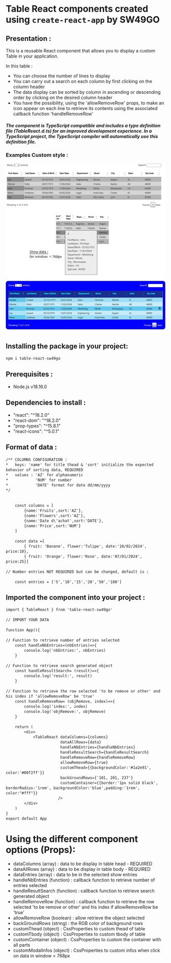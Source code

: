 # Table React components created using `create-react-app` by SW49GO

## Presentation :
This is a reusable React component that allows you to display a custom Table in your application.

In this table :
- You can choose the number of lines to display
- You can carry out a search on each column by first clicking on the column header
- The data display can be sorted by column in ascending or descending order by clicking on the desired column header
- You have the possibility, using the 'allowRemoveRow' props, to make an icon appear on each line to retrieve its contents using the associated callback function 'handleRemoveRow'

##### The component is TypeScript compatible and includes a type definition file (TableReact.d.ts) for an improved development experience. In a TypeScript project, the TypeScript compiler will automatically use this definition file.

### Examples Custom style :
<img src="https://raw.githubusercontent.com/SW49GO/React-Table/master/public/assets/example.jpg" alt="datepicker"/>

## Installing the package in your project:
```bash
npm i table-react-sw49go
```
## Prerequisites :
- Node.js v18.16.0

## Dependencies to install :
- "react": "^18.2.0"
- "react-dom": "^18.2.0"
- "prop-types": "^15.8.1"
- "react-icons": "^5.0.1"

## Format of data :
```
/** COLUMNS CONFIGURATION :
*   keys: 'name' for title thead & 'sort' initialize the expected behavior of sorting data, REQUIRED
*   values : 'AZ' for alphanumeric
*            'NUM' for number
*            'DATE' format for date dd/mm/yyyy 
*/


    const columns = [
        {name:'Fruits',sort:'AZ'},
        {name:'Flowers',sort:'AZ'}, 
        {name:'Date d\'achat',sort:'DATE'},
        {name:'Price',sort:'NUM'}
    ]

    const data =[
        { fruit: 'Banane', flower:'Tulipe', date:'10/02/2024', price:10},
        { fruit: 'Orange', flower:'Rose', date:'07/01/2024', price:25}]

// Number entries NOT REQUIRED but can be changed, default is :

    const entries = ['5','10','15','20','50','100']
```

## Imported the component into your project :
```
import { TableReact } from 'table-react-sw49go'

// IMPORT YOUR DATA

function App(){

// Function to retrieve number of entries selected
    const handleNbEntries=(nbEntries)=>{
        console.log('nbEntries:', nbEntries)
    }

// Function to retrieve search generated object
    const handleResultSearch= (result)=>{
        console.log('result:', result)
    }

// Function to retrieve the row selected 'to be remove or other' and his index if 'allowRemoveRow' be 'true'
    const handleRemoveRow= (objRemove, index)=>{
        console.log('index:', index)
        console.log('objRemove:', objRemove)
    }

    return (
        <div>
            <TableReact dataColumns={columns}
                        dataAllRows={data}
                        handleNbEntries={handleNbEntries}
                        handleResultSearch={handleResultSearch}
                        handleRemoveRow={handleRemoveRow}
                        allowRemoveRow={true}
                        customThead={{backgroundColor:'#1a2e91', color:'#00f2ff'}}
                        backGroundRows={'101, 201, 237'}
                        customContainer={{border:'1px solid black', borderRadius:'1rem', backgroundColor:'blue',padding:'1rem', color:"#fff"}}
                       />
        </div>
    )
}
export default App
```

# Using the different component options (Props):
- dataColumns (array) : data to be display in table head - REQUIRED
- dataAllRows (array) : data to be display in table body - REQUIRED
- dataEntries (array) : data to be in the selected show entries 
- handleNbEntries (function) : callback function to retrieve number of entries selected 
- handleResultSearch (function) : callback function to retrieve search generated object 
- handleRemoveRow (function) : callback function to retrieve the row selected 'to be remove or other' and his index if allowRemoveRow be 'true'
- allowRemoveRow (boolean) : allow retrieve the object selected
- backGroundRows (string) : the RGB color of background rows
- customThead (object) :  CssProperties to custom thead of table
- customTbody (object) :  CssProperties to custom tbody of table
- customContainer (object) :  CssProperties to custom the container with all parts
- customModalInfos (object) :  CssProperties to custom infos when click on data in window < 768px